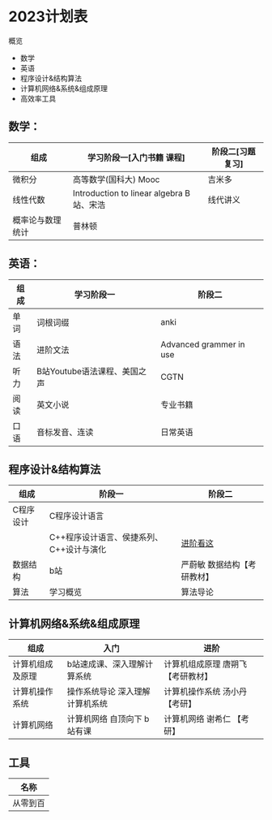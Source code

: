 # 2023计划表

概览
* 数学
* 英语
* 程序设计&结构算法
* 计算机网络&系统&组成原理
* 高效率工具

## 数学：
|      组成       |         学习阶段一[入门书籍  课程]         | 阶段二[习题复习] |
| --------------- | ---------------------------------------- | --------------- |
| 微积分           | 高等数学(国科大)   Mooc                   | 吉米多           |
| 线性代数         | Introduction to linear algebra B站、宋浩 | 线代讲义         |
| 概率论与数理统计 | 普林顿                                   |                 |

## 英语：
| 组成 |          学习阶段一          |          阶段二          |
| ---- | --------------------------- | ----------------------- |
| 单词 | 词根词缀                    | anki                    |
| 语法 | 进阶文法                    | Advanced grammer in use |
| 听力 | B站Youtube语法课程、美国之声 | CGTN                    |
| 阅读 | 英文小说                    | 专业书籍                 |
| 口语 | 音标发音、连读               | 日常英语                 |

## 程序设计&结构算法
|   组成    |                 阶段一                 |                       阶段二                        |
| --------- | ------------------------------------- | --------------------------------------------------- |
| C程序设计 | C程序设计语言                          |                                                     |
|           | C++程序设计语言、侯捷系列、C++设计与演化 | [进阶看这](https://www.zhihu.com/question/19846162) |
| 数据结构  | b站                                    | 严蔚敏 数据结构【考研教材】                           |
| 算法      | 学习概览                               | 算法导论                                            |

## 计算机网络&系统&组成原理
|      组成       |             入门              |               进阶               |
| --------------- | ----------------------------- | -------------------------------- |
| 计算机组成及原理 | b站速成课、深入理解计算系统     | 计算机组成原理 唐朔飞 【考研教材】 |
| 计算机操作系统   | 操作系统导论 深入理解计算机系统 | 计算机操作系统 汤小丹 【考研】     |
| 计算机网络       | 计算机网络 自顶向下  b站有课    | 计算机网络 谢希仁  【考研】        |


## 工具
|   名称   |
| -------- |
| 从零到百 |